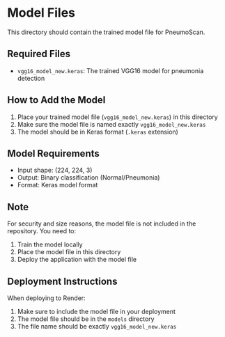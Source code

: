 # Model Files

This directory should contain the trained model file for PneumoScan.

## Required Files

- `vgg16_model_new.keras`: The trained VGG16 model for pneumonia detection

## How to Add the Model

1. Place your trained model file (`vgg16_model_new.keras`) in this directory
2. Make sure the model file is named exactly `vgg16_model_new.keras`
3. The model should be in Keras format (`.keras` extension)

## Model Requirements

- Input shape: (224, 224, 3)
- Output: Binary classification (Normal/Pneumonia)
- Format: Keras model format

## Note

For security and size reasons, the model file is not included in the repository. You need to:
1. Train the model locally
2. Place the model file in this directory
3. Deploy the application with the model file

## Deployment Instructions

When deploying to Render:
1. Make sure to include the model file in your deployment
2. The model file should be in the `models` directory
3. The file name should be exactly `vgg16_model_new.keras` 
